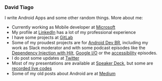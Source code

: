 ### David Tiago

I write Android Apps and some other random things. More about me:

- Currently working as Mobile developer at [Microsoft](https://www.microsoft.com)
- My profile at [LinkedIn](https://www.linkedin.com/in/davidtiagoconceicao/) has a lot of my professional experience
- I have some projects at [GitLab](https://gitlab.com/davidtiagodev) 
- Some of my proudest projects are for [Android Dev BR](https://androiddevbr.org/), including my work as Slack moderator and with some podcast episodes like the [Dependency Injection with Hilt](https://anchor.fm/androiddevbr/episodes/ADBR-Cast-011---Injeo-de-dependncias-com-Hilt-ejq7ir), [Google I/O](https://anchor.fm/androiddevbr/episodes/Android-Dev-BR-Cast-007---Novidades-do-Google-IO-19-ed078d) or the [accessibility](https://anchor.fm/androiddevbr/episodes/Android-Dev-BR-Cast-003---Acessibilidade-ed077o) episodes.
- I do post some updates at [Twitter](https://twitter.com/davidtiagocon)
- Most of my presentations are available at [Speaker Deck](https://speakerdeck.com/davidtcdeveloper), but some are [recorded live codes](https://www.youtube.com/watch?v=gu5blx38yfo&feature=youtu.be)
- Some of my old posts about Android are at [Medium](https://medium.com/@davidtiagocon)
